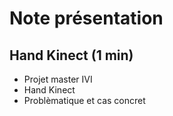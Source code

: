 # Note présentation

## Hand Kinect (1 min)

 - Projet master IVI
 - Hand Kinect
 - Problèmatique et cas concret
